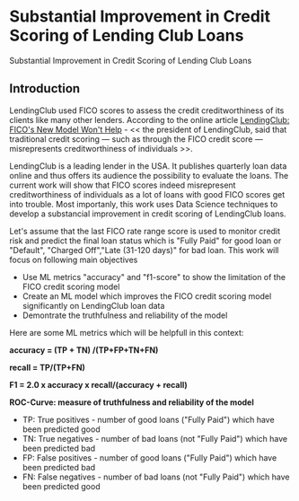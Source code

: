 # Substantial Improvement in Credit Scoring of Lending Club Loans
Substantial Improvement in Credit Scoring of Lending Club Loans

## Introduction

LendingClub used FICO scores to assess the credit creditworthiness of its clients like many other lenders. According to the online article [LendingClub: FICO's New Model Won't Help](https://www.pymnts.com/consumer-finance/2020/lendingclub-president-fico-model-wont-save-credit-scoring-dinosaur/) - << the president of LendingClub, said that traditional credit scoring — such as through the FICO credit score — misrepresents creditworthiness of individuals >>.

LendingClub is a leading lender in the USA. It publishes quarterly loan data online and thus offers its audience the possibility to evaluate the loans. The current work will show that FICO scores indeed misrepresent creditworthiness of individuals as a lot of loans with good FICO scores get into trouble. Most importanly, this work uses Data Science techniques to develop a substancial improvement in credit scoring of LendingClub loans.  

Let's assume that the last FICO rate range score is used to monitor credit risk and predict the final loan status which is "Fully Paid" for good loan or "Default", "Charged Off","Late (31-120 days)" for bad loan. This work will focus on following main objectives

- Use ML metrics "accuracy" and "f1-score" to show the limitation of the FICO credit scoring model
- Create an ML model which improves the FICO credit scoring model significantly on LendingClub loan data
- Demontrate the truthfulness and reliability of the model

Here are some ML metrics which will be helpfull in this context:

**accuracy = (TP + TN) /(TP+FP+TN+FN)**

**recall = TP/(TP+FN)**

**F1 = 2.0 x accuracy x recall/(accuracy + recall)**

**ROC-Curve: measure of truthfulness and reliability of the model**

- TP: True positives - number of good loans ("Fully Paid") which have been predicted good 
- TN: True negatives - number of bad loans (not "Fully Paid") which have been predicted bad 
- FP: False positives - number of good loans ("Fully Paid") which have been predicted bad
- FN: False negatives - number of bad loans (not "Fully Paid") which have been predicted good
